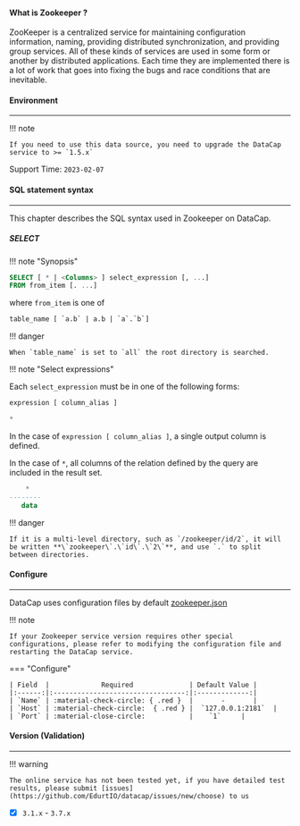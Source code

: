 #### What is Zookeeper ?

ZooKeeper is a centralized service for maintaining configuration information, naming, providing distributed synchronization, and providing group services. All of these kinds of services are used in some form or another by distributed applications. Each time they are implemented there is a lot of work that goes into fixing the bugs and race conditions that are inevitable. 

#### Environment

---

!!! note

    If you need to use this data source, you need to upgrade the DataCap service to >= `1.5.x`

Support Time: `2023-02-07`

#### SQL statement syntax

---

This chapter describes the SQL syntax used in Zookeeper on DataCap.

##### SELECT

!!! note "Synopsis"

```sql
SELECT [ * | <Columns> ] select_expression [, ...]
FROM from_item [. ...]
```

where `from_item` is one of

```sql
table_name [ `a.b` | a.b | `a`.`b`]
```

!!! danger

    When `table_name` is set to `all` the root directory is searched.

!!! note "Select expressions"

Each `select_expression` must be in one of the following forms:

```sql
expression [ column_alias ]
```

```sql
*
```

In the case of `expression [ column_alias ]`, a single output column is defined.

In the case of `*`, all columns of the relation defined by the query are included in the result set.

```sql
    *
--------
   data
```

!!! danger
 
    If it is a multi-level directory, such as `/zookeeper/id/2`, it will be written **\`zookeeper\`.\`id\`.\`2\`**, and use `.` to split between directories.

#### Configure

---

DataCap uses configuration files by default [zookeeper.json](https://github.com/EdurtIO/datacap/blob/dev/server/src/main/etc/conf/plugins/native/zookeeper.json)

!!! note

    If your Zookeeper service version requires other special configurations, please refer to modifying the configuration file and restarting the DataCap service.

=== "Configure"

    | Field  |             Required              | Default Value |
    |:------:|:---------------------------------:|:-------------:|
    | `Name` | :material-check-circle: { .red }  |       -       |
    | `Host` | :material-check-circle:  { .red } |  `127.0.0.1:2181`  |
    | `Port` | :material-close-circle:           |    `1`     |

#### Version (Validation)

---

!!! warning

    The online service has not been tested yet, if you have detailed test results, please submit [issues](https://github.com/EdurtIO/datacap/issues/new/choose) to us

- [x] `3.1.x` - `3.7.x`
